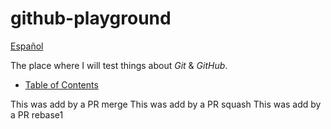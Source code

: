 # github-playground

[Español](README.es.md)

The place where I will test things about _Git_ & _GitHub_.

- [Table of Contents](TableOfContents.md)

This was add by a PR merge
This was add by a PR squash
This was add by a PR rebase1
